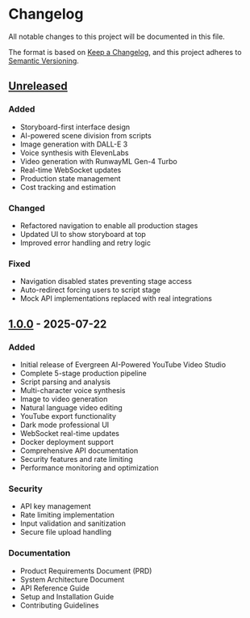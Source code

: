 # Changelog

All notable changes to this project will be documented in this file.

The format is based on [Keep a Changelog](https://keepachangelog.com/en/1.0.0/),
and this project adheres to [Semantic Versioning](https://semver.org/spec/v2.0.0.html).

## [Unreleased]

### Added
- Storyboard-first interface design
- AI-powered scene division from scripts
- Image generation with DALL-E 3
- Voice synthesis with ElevenLabs
- Video generation with RunwayML Gen-4 Turbo
- Real-time WebSocket updates
- Production state management
- Cost tracking and estimation

### Changed
- Refactored navigation to enable all production stages
- Updated UI to show storyboard at top
- Improved error handling and retry logic

### Fixed
- Navigation disabled states preventing stage access
- Auto-redirect forcing users to script stage
- Mock API implementations replaced with real integrations

## [1.0.0] - 2025-07-22

### Added
- Initial release of Evergreen AI-Powered YouTube Video Studio
- Complete 5-stage production pipeline
- Script parsing and analysis
- Multi-character voice synthesis
- Image to video generation
- Natural language video editing
- YouTube export functionality
- Dark mode professional UI
- WebSocket real-time updates
- Docker deployment support
- Comprehensive API documentation
- Security features and rate limiting
- Performance monitoring and optimization

### Security
- API key management
- Rate limiting implementation
- Input validation and sanitization
- Secure file upload handling

### Documentation
- Product Requirements Document (PRD)
- System Architecture Document
- API Reference Guide
- Setup and Installation Guide
- Contributing Guidelines

[Unreleased]: https://github.com/yourusername/evergreen/compare/v1.0.0...HEAD
[1.0.0]: https://github.com/yourusername/evergreen/releases/tag/v1.0.0